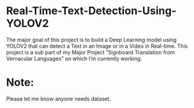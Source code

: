 # Real-Time-Text-Detection-Using-YOLOV2
The major goal of this project is to build a Deep Learning model using YOLOV2 that can detect a Text in an Image or in a Video in Real-time.
This project is a sub part of my Major Project ”Signboard Translation from Vernacular Languages” on which I’m currently working.


# Note:
Please let me know anyone needs dataset.
